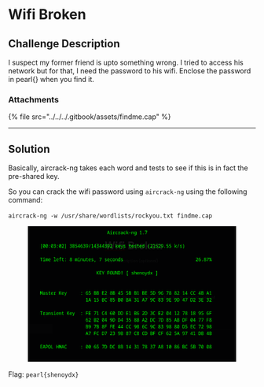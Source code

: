 # Wifi Broken

## Challenge Description

I suspect my former friend is upto something wrong. I tried to access his network but for that, I need the password to his wifi. Enclose the password in pearl{} when you find it.

### Attachments

{% file src="../../../.gitbook/assets/findme.cap" %}

***

## Solution

Basically, aircrack-ng takes each word and tests to see if this is in fact the pre-shared key.

So you can crack the wifi password using `aircrack-ng` using the following command:

`aircrack-ng -w /usr/share/wordlists/rockyou.txt findme.cap`

<figure><img src="../../../.gitbook/assets/image (111).png" alt=""><figcaption></figcaption></figure>

Flag: `pearl{shenoydx}`
